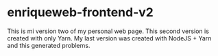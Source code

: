 # enriqueweb-frontend-v2

This is mi version two of my personal web page. This second version is created with only Yarn. My last version was created with NodeJS + Yarn and this generated problems.
